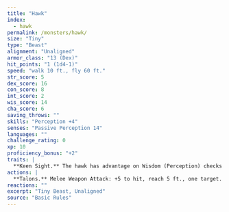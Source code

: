 ```yaml
---
title: "Hawk"
index:
  - hawk
permalink: /monsters/hawk/
size: "Tiny"
type: "Beast"
alignment: "Unaligned"
armor_class: "13 (Dex)"
hit_points: "1 (1d4-1)"
speed: "walk 10 ft., fly 60 ft."
str_score: 5
dex_score: 16
con_score: 8
int_score: 2
wis_score: 14
cha_score: 6
saving_throws: ""
skills: "Perception +4"
senses: "Passive Perception 14"
languages: ""
challenge_rating: 0
xp: 10
proficiency_bonus: "+2"
traits: |
  **Keen Sight.** The hawk has advantage on Wisdom (Perception) checks that rely on sight.
actions: |
  **Talons.** Melee Weapon Attack: +5 to hit, reach 5 ft., one target. Hit: 1 slashing damage.
reactions: ""
excerpt: "Tiny Beast, Unaligned"
source: "Basic Rules"
---
```

